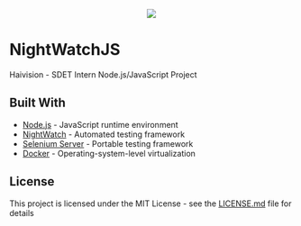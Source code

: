 <p align="center">
<img src="https://pbs.twimg.com/profile_images/993969044674953216/Peyxjyb2_400x400.jpg">
</p>

# NightWatchJS

Haivision - SDET Intern Node.js/JavaScript Project

## Built With

* [Node.js](https://nodejs.org/en/) - JavaScript runtime environment
* [NightWatch](http://nightwatchjs.org) - Automated testing framework
* [Selenium Server](https://www.seleniumhq.org/download/) - Portable testing framework
* [Docker](https://www.docker.com) - Operating-system-level virtualization

## License

This project is licensed under the MIT License - see the [LICENSE.md](LICENSE.md) file for details
